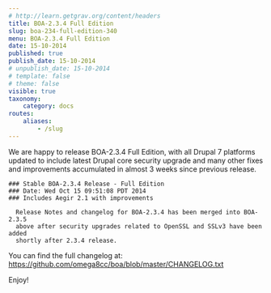 ```yaml
---
# http://learn.getgrav.org/content/headers
title: BOA-2.3.4 Full Edition
slug: boa-234-full-edition-340
menu: BOA-2.3.4 Full Edition
date: 15-10-2014
published: true
publish_date: 15-10-2014
# unpublish_date: 15-10-2014
# template: false
# theme: false
visible: true
taxonomy:
    category: docs
routes:
    aliases:
        - /slug
---
```


 We are happy to release BOA-2.3.4 Full Edition, with all Drupal 7 platforms updated to include latest Drupal core security upgrade and many other fixes and improvements accumulated in almost 3 weeks since previous release.

 
    ### Stable BOA-2.3.4 Release - Full Edition
    ### Date: Wed Oct 15 09:51:08 PDT 2014
    ### Includes Aegir 2.1 with improvements
    
      Release Notes and changelog for BOA-2.3.4 has been merged into BOA-2.3.5
      above after security upgrades related to OpenSSL and SSLv3 have been added
      shortly after 2.3.4 release.


 You can find the full changelog at: https://github.com/omega8cc/boa/blob/master/CHANGELOG.txt

Enjoy!
